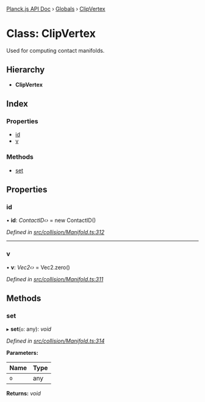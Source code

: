 [Planck.js API Doc](../README.md) › [Globals](../globals.md) › [ClipVertex](clipvertex.md)

# Class: ClipVertex

Used for computing contact manifolds.

## Hierarchy

* **ClipVertex**

## Index

### Properties

* [id](clipvertex.md#id)
* [v](clipvertex.md#v)

### Methods

* [set](clipvertex.md#set)

## Properties

###  id

• **id**: *ContactID‹›* = new ContactID()

*Defined in [src/collision/Manifold.ts:312](https://github.com/shakiba/planck.js/blob/3ede11b/src/collision/Manifold.ts#L312)*

___

###  v

• **v**: *Vec2‹›* = Vec2.zero()

*Defined in [src/collision/Manifold.ts:311](https://github.com/shakiba/planck.js/blob/3ede11b/src/collision/Manifold.ts#L311)*

## Methods

###  set

▸ **set**(`o`: any): *void*

*Defined in [src/collision/Manifold.ts:314](https://github.com/shakiba/planck.js/blob/3ede11b/src/collision/Manifold.ts#L314)*

**Parameters:**

Name | Type |
------ | ------ |
`o` | any |

**Returns:** *void*
